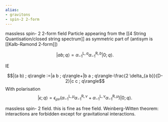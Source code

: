 ```yaml
---
alias: 
- gravitons
- spin-2 2-form
---
```

massless spin- 2 2-form field
Particle appearing from the [[4 String Quantisation/closed string spectrum]] as symmetric part of (antisym is [[Kalb-Ramond 2-form]])

$$
|a b ; q\rangle=\alpha_{-1}^{\mathrm{L}, a} \alpha_{-1}^{\mathrm{R}, b}|0 ; q\rangle .
$$

IE

$$|(a b) ; q\rangle :=|a b ; q\rangle+|b a ; q\rangle-\frac{2 \delta_{a b}}{D-2}|c c ; q\rangle$$
With polarisation
$$
|\epsilon ; q\rangle=\epsilon_{\mu \nu}\left(\alpha_{-1}^{\mathrm{L}, \mu} \alpha_{-1}^{\mathrm{R}, \nu}+\alpha_{-1}^{\mathrm{L}, \nu} \alpha_{-1}^{\mathrm{R}, \mu}\right)|0 ; q\rangle .
$$

massless spin- 2 field. this is fine as free field.
Weinberg-Witten theorem: interactions are forbidden except for gravitational interactions. 